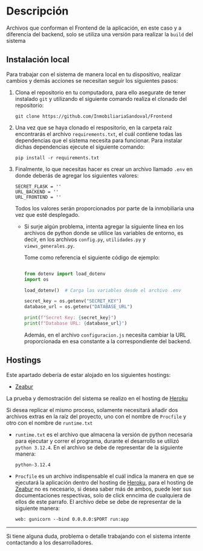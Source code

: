 # Descripción

Archivos que conforman el Frontend de la aplicación, en este caso y a diferencia del backend, solo se utiliza una versión para realizar la `build` del sistema

## Instalación local

Para trabajar con el sistema de manera local en tu dispositivo, realizar cambios y demás acciones se necesitan seguir los siguientes pasos:

1. Clona el repositorio en tu computadora, para ello asegurate de tener instalado `git` y utilizando el siguiente comando realiza el clonado del repositorio:

    ```
    git clone https://github.com/InmobiliariaSandoval/Frontend
    ```


2. Una vez que se haya clonado el respositorio, en la carpeta raíz encontrarás el archivo `requirements.txt`, el cuál contiene todas las dependencias que el sistema necesita para funcionar. Para instalar dichas dependencias ejecute el siguiente comando:

    ```
    pip install -r requirements.txt
    ```

3. Finalmente, lo que necesitas hacer es crear un archivo llamado `.env` en donde deberás de agregar los siguientes valores:

    ```
    SECRET_FLASK = ''
    URL_BACKEND = ''
    URL_FRONTEND = ''
    ```
    Todos los valores serán proporcionados por parte de la inmobiliaria una vez que esté desplegado.

    * Si surje algún problema, intenta agregar la siguiente línea en los archivos de python donde se utilice las variables de entorno, es decir, en los archivos `config.py`, `utilidades.py` y `views_generales.py`.

        Tome como referencia el siguiente código de ejemplo:

        ```python

        from dotenv import load_dotenv
        import os

        load_dotenv()  # Carga las variables desde el archivo .env

        secret_key = os.getenv("SECRET_KEY")
        database_url = os.getenv("DATABASE_URL")

        print(f"Secret Key: {secret_key}")
        print(f"Database URL: {database_url}")

        ```

        Además, en el archivo `configuracion.js` necesita cambiar la URL proporcionada en esa constante a la correspondiente del backend.

## Hostings

Este apartado debería de estar alojado en los siguientes hostings:

* [Zeabur](https://zeabur.com/)

La prueba y demostración del sistema se realizo en el hosting de [Heroku](https://www.heroku.com/)

Si desea replicar el mismo proceso, solamente necesitará añadir dos archivos extras en la raíz del proyecto, uno con el nombre de `Procfile` y otro con el nombre de `runtime.txt`

* `runtime.txt` es el archivo que almacena la versión de python necesaria para ejecutar y correr el programa, durante el desarrollo se utilizó `python 3.12.4`. En el archivo se debe de representar de la siguiente manera:

    ```
    python-3.12.4
    ```
* `Procfile` es un archivo indispensable el cuál indica la manera en que se ejecutará la aplicación dentro del hosting de [Heroku](https://devcenter.heroku.com/articles/procfile), para el hosting de [Zeabur](https://zeabur.com/docs/es-ES) no es necesario, si desea saber más de ambos, puede leer sus documentaciones respectivas, solo de click enncima de cualquiera de ellos de este parrafo. El archivo debe se debe de representar de la siguiente manera:

    ```
    web: gunicorn --bind 0.0.0.0:$PORT run:app
    ```

<hr>

Si tiene alguna duda, problema o detalle trabajando con el sistema intente contactando a los desarrolladores.